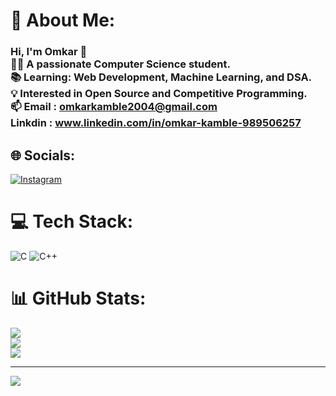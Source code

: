 # 💫 About Me:
### Hi, I'm Omkar 👋  <br>👨‍💻 A passionate Computer Science student.<br>📚 Learning: Web Development, Machine Learning, and DSA.  <br>💡 Interested in Open Source and Competitive Programming.  <br>📫 Email : omkarkamble2004@gmail.com<br>      Linkdin : www.linkedin.com/in/omkar-kamble-989506257<br>


## 🌐 Socials:
[![Instagram](https://img.shields.io/badge/Instagram-%23E4405F.svg?logo=Instagram&logoColor=white)](https://instagram.com/_omkar__10___) 

# 💻 Tech Stack:
![C](https://img.shields.io/badge/c-%2300599C.svg?style=for-the-badge&logo=c&logoColor=white) ![C++](https://img.shields.io/badge/c++-%2300599C.svg?style=for-the-badge&logo=c%2B%2B&logoColor=white)
# 📊 GitHub Stats:
![](https://github-readme-stats.vercel.app/api?username=Omkar-Kamble-10&theme=dark&hide_border=false&include_all_commits=false&count_private=false)<br/>
![](https://nirzak-streak-stats.vercel.app/?user=Omkar-Kamble-10&theme=dark&hide_border=false)<br/>
![](https://github-readme-stats.vercel.app/api/top-langs/?username=Omkar-Kamble-10&theme=dark&hide_border=false&include_all_commits=false&count_private=false&layout=compact)

---
[![](https://visitcount.itsvg.in/api?id=Omkar-Kamble-10&icon=0&color=0)](https://visitcount.itsvg.in)

<!-- Proudly created with GPRM ( https://gprm.itsvg.in ) -->
